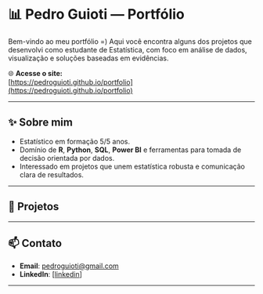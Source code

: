 # 📊 Pedro Guioti — Portfólio

Bem-vindo ao meu portfólio =)
Aqui você encontra alguns dos projetos que desenvolvi como estudante de Estatística, com foco em análise de dados, visualização e soluções baseadas em evidências.

🌐 **Acesse o site:**  
[https://pedroguioti.github.io/portfolio](https://pedroguioti.github.io/portfolio)

---

## ✨ Sobre mim

- Estatístico em formação 5/5 anos.
- Domínio de **R**, **Python**, **SQL**, **Power BI** e ferramentas para tomada de decisão orientada por dados.
- Interessado em projetos que unem estatística robusta e comunicação clara de resultados.

---

## 🚀 Projetos

---

## 📫 Contato

- **Email**: pedroguioti@gmail.com  
- **LinkedIn**: [[linkedin](https://www.linkedin.com/in/pguioti/)]

---
